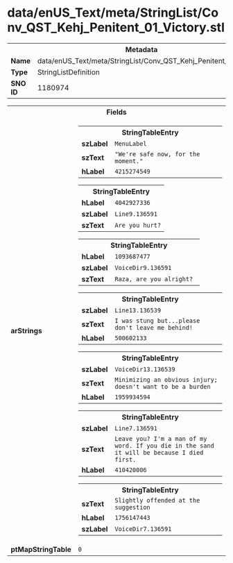 <h1>data/enUS_Text/meta/StringList/Conv_QST_Kehj_Penitent_01_Victory.stl</h1><table><tr><th colspan="100%">Metadata</th></tr><tr><td><b>Name</b></td><td>data/enUS_Text/meta/StringList/Conv_QST_Kehj_Penitent_01_Victory.stl</td></tr><tr><td><b>Type</b></td><td>StringListDefinition</td></tr><tr><td><b>SNO ID</b></td><td>1180974</td></tr></table>

<table><tr><th colspan="100%">Fields</th></tr><tr><td><b>arStrings</b></td><td><table><tr><th colspan="100%">StringTableEntry</th></tr><tr><td><b>szLabel</b></td><td><code>MenuLabel</code></td></tr><tr><td><b>szText</b></td><td><code>"We're safe now, for the moment."</code></td></tr><tr><td><b>hLabel</b></td><td><code>4215274549</code></td></tr></table>


<table><tr><th colspan="100%">StringTableEntry</th></tr><tr><td><b>hLabel</b></td><td><code>4042927336</code></td></tr><tr><td><b>szLabel</b></td><td><code>Line9.136591</code></td></tr><tr><td><b>szText</b></td><td><code>Are you hurt?</code></td></tr></table>


<table><tr><th colspan="100%">StringTableEntry</th></tr><tr><td><b>hLabel</b></td><td><code>1093687477</code></td></tr><tr><td><b>szLabel</b></td><td><code>VoiceDir9.136591</code></td></tr><tr><td><b>szText</b></td><td><code>Raza, are you alright? </code></td></tr></table>


<table><tr><th colspan="100%">StringTableEntry</th></tr><tr><td><b>szLabel</b></td><td><code>Line13.136539</code></td></tr><tr><td><b>szText</b></td><td><code>I was stung but...please don't leave me behind!</code></td></tr><tr><td><b>hLabel</b></td><td><code>500602133</code></td></tr></table>


<table><tr><th colspan="100%">StringTableEntry</th></tr><tr><td><b>szLabel</b></td><td><code>VoiceDir13.136539</code></td></tr><tr><td><b>szText</b></td><td><code>Minimizing an obvious injury; doesn't want to be a burden</code></td></tr><tr><td><b>hLabel</b></td><td><code>1959934594</code></td></tr></table>


<table><tr><th colspan="100%">StringTableEntry</th></tr><tr><td><b>szLabel</b></td><td><code>Line7.136591</code></td></tr><tr><td><b>szText</b></td><td><code>Leave you? I'm a man of my word. If you die in the sand it will be because I died first.</code></td></tr><tr><td><b>hLabel</b></td><td><code>410420006</code></td></tr></table>


<table><tr><th colspan="100%">StringTableEntry</th></tr><tr><td><b>szText</b></td><td><code>Slightly offended at the suggestion</code></td></tr><tr><td><b>hLabel</b></td><td><code>1756147443</code></td></tr><tr><td><b>szLabel</b></td><td><code>VoiceDir7.136591</code></td></tr></table>


</td></tr><tr><td><b>ptMapStringTable</b></td><td><code>0</code></td></tr></table>

